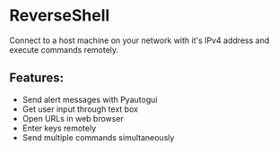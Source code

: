 # ReverseShell

Connect to a host machine on your network with it's IPv4 address and execute commands remotely.

## Features:

- Send alert messages with Pyautogui
- Get user input through text box
- Open URLs in web browser
- Enter keys remotely
- Send multiple commands simultaneously 
